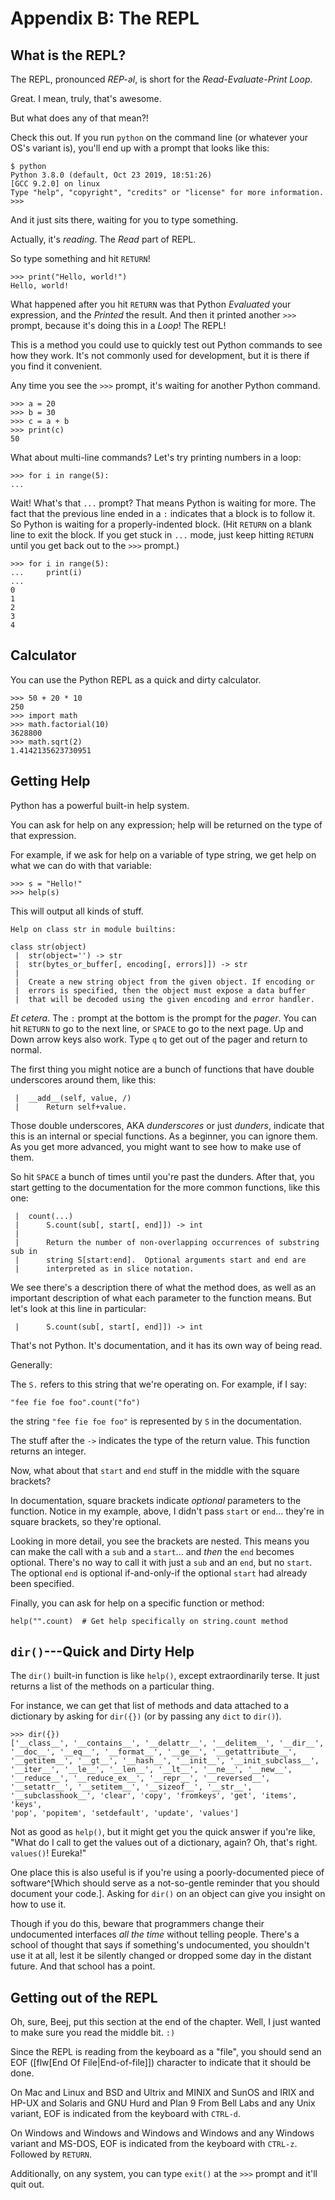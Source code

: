 # Appendix B: The REPL

## What is the REPL?

The REPL, pronounced _REP-əl_, is short for the _Read-Evaluate-Print
Loop_.

Great. I mean, truly, that's awesome.

But what does any of that mean?!

Check this out. If you run `python` on the command line (or whatever
your OS's variant is), you'll end up with a prompt that looks like this:

```
$ python
Python 3.8.0 (default, Oct 23 2019, 18:51:26) 
[GCC 9.2.0] on linux
Type "help", "copyright", "credits" or "license" for more information.
>>>
```

And it just sits there, waiting for you to type something.

Actually, it's _reading_. The _Read_ part of REPL.

So type something and hit `RETURN`!

``` {.py}
>>> print("Hello, world!")
Hello, world!
```

What happened after you hit `RETURN` was that Python _Evaluated_ your
expression, and the _Printed_ the result. And then it printed another
`>>>` prompt, because it's doing this in a _Loop_! The REPL!

This is a method you could use to quickly test out Python commands to
see how they work. It's not commonly used for development, but it is
there if you find it convenient.

Any time you see the `>>>` prompt, it's waiting for another Python
command.

``` {.py}
>>> a = 20
>>> b = 30
>>> c = a + b
>>> print(c)
50
```

What about multi-line commands? Let's try printing numbers in a loop:

``` {.py}
>>> for i in range(5):
...
```

Wait! What's that `...` prompt? That means Python is waiting for more.
The fact that the previous line ended in a `:` indicates that a block is
to follow it. So Python is waiting for a properly-indented block. (Hit
`RETURN` on a blank line to exit the block. If you get stuck in `...`
mode, just keep hitting `RETURN` until you get back out to the `>>>`
prompt.)

``` {.py}
>>> for i in range(5):
...     print(i)
... 
0
1
2
3
4
```

## Calculator

You can use the Python REPL as a quick and dirty calculator.

``` {.py}
>>> 50 + 20 * 10
250
>>> import math
>>> math.factorial(10)
3628800
>>> math.sqrt(2)
1.4142135623730951
```

## Getting Help

Python has a powerful built-in help system.

You can ask for help on any expression; help will be returned on the
type of that expression.

For example, if we ask for help on a variable of type string, we get
help on what we can do with that variable:

``` {.py}
>>> s = "Hello!"
>>> help(s)
```

This will output all kinds of stuff.

```
Help on class str in module builtins:

class str(object)
 |  str(object='') -> str
 |  str(bytes_or_buffer[, encoding[, errors]]) -> str
 |  
 |  Create a new string object from the given object. If encoding or
 |  errors is specified, then the object must expose a data buffer
 |  that will be decoded using the given encoding and error handler.
```

_Et cetera_. The `:` prompt at the bottom is the prompt for the _pager_.
You can hit `RETURN` to go to the next line, or `SPACE` to go to the
next page. Up and Down arrow keys also work. Type `q` to get out of the
pager and return to normal.

The first thing you might notice are a bunch of functions that have
double underscores around them, like this:

```
 |  __add__(self, value, /)
 |      Return self+value.
```

Those double underscores, AKA _dunderscores_ or just _dunders_, indicate
that this is an internal or special functions. As a beginner, you can
ignore them. As you get more advanced, you might want to see how to make
use of them.

So hit `SPACE` a bunch of times until you're past the dunders. After
that, you start getting to the documentation for the more common
functions, like this one:

```
 |  count(...)
 |      S.count(sub[, start[, end]]) -> int
 |      
 |      Return the number of non-overlapping occurrences of substring sub in
 |      string S[start:end].  Optional arguments start and end are
 |      interpreted as in slice notation.
```

We see there's a description there of what the method does, as well as
an important description of what each parameter to the function means.
But let's look at this line in particular:

```
 |      S.count(sub[, start[, end]]) -> int
```

That's not Python. It's documentation, and it has its own way of being
read.

Generally:

The `S.` refers to this string that we're operating on. For example, if
I say:

``` {.py}
"fee fie foe foo".count("fo")
```

the string `"fee fie foe foo"` is represented by `S` in the documentation.

The stuff after the `->` indicates the type of the return value. This
function returns an integer.

Now, what about that `start` and `end` stuff in the middle with the
square brackets?

In documentation, square brackets indicate _optional_ parameters to the
function. Notice in my example, above, I didn't pass `start` or `end`...
they're in square brackets, so they're optional.

Looking in more detail, you see the brackets are nested. This means you
can make the call with a `sub` and a `start`... and _then_ the `end`
becomes optional. There's no way to call it with just a `sub` and an
`end`, but no `start`. The optional `end` is optional if-and-only-if the
optional `start` had already been specified.

Finally, you can ask for help on a specific function or method:

``` {.py}
help("".count)  # Get help specifically on string.count method
```

## `dir()`---Quick and Dirty Help

The `dir()` built-in function is like `help()`, except extraordinarily
terse. It just returns a list of the methods on a particular thing.

For instance, we can get that list of methods and data attached to a
dictionary by asking for `dir({})` (or by passing any `dict` to
`dir()`).

``` {.py}
>>> dir({})
['__class__', '__contains__', '__delattr__', '__delitem__', '__dir__',
'__doc__', '__eq__', '__format__', '__ge__', '__getattribute__',
'__getitem__', '__gt__', '__hash__', '__init__', '__init_subclass__',
'__iter__', '__le__', '__len__', '__lt__', '__ne__', '__new__',
'__reduce__', '__reduce_ex__', '__repr__', '__reversed__',
'__setattr__', '__setitem__', '__sizeof__', '__str__',
'__subclasshook__', 'clear', 'copy', 'fromkeys', 'get', 'items', 'keys',
'pop', 'popitem', 'setdefault', 'update', 'values']
```

Not as good as `help()`, but it might get you the quick answer if you're
like, "What do I call to get the values out of a dictionary, again? Oh,
that's right. `values()`! Eureka!"

One place this is also useful is if you're using a poorly-documented
piece of software^[Which should serve as a not-so-gentle reminder that
you should document your code.]. Asking for `dir()` on an object can
give you insight on how to use it.

Though if you do this, beware that programmers change their undocumented
interfaces _all the time_ without telling people. There's a school of
thought that says if something's undocumented, you shouldn't use it at
all, lest it be silently changed or dropped some day in the distant
future. And that school has a point.


## Getting out of the REPL

Oh, sure, Beej, put this section at the end of the chapter. Well, I just
wanted to make sure you read the middle bit. `:)`

Since the REPL is reading from the keyboard as a "file", you should send
an EOF ([flw[End Of File|End-of-file]]) character to indicate that it
should be done.

On Mac and Linux and BSD and Ultrix and MINIX and SunOS and IRIX and
HP-UX and Solaris and GNU Hurd and Plan 9 From Bell Labs and any Unix
variant, EOF is indicated from the keyboard with `CTRL-d`.

On Windows and Windows and Windows and Windows and any Windows variant
and MS-DOS, EOF is indicated from the keyboard with `CTRL-z`. Followed
by `RETURN`.

Additionally, on any system, you can type `exit()` at the `>>>` prompt
and it'll quit out.
